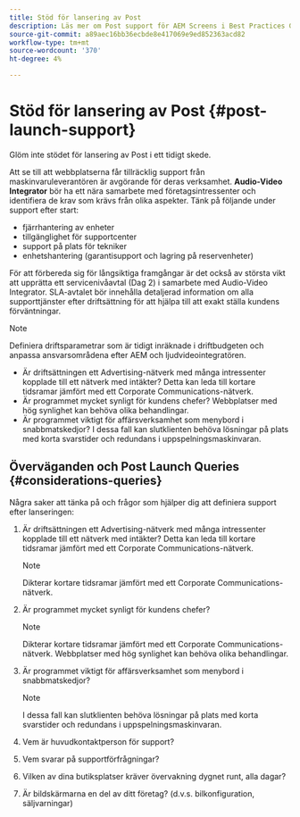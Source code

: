 ```yaml
---
title: Stöd för lansering av Post
description: Läs mer om Post support för AEM Screens i Best Practices Guide.
source-git-commit: a89aec16bb36ecbde8e417069e9ed852363acd82
workflow-type: tm+mt
source-wordcount: '370'
ht-degree: 4%

---
```



# Stöd för lansering av Post {#post-launch-support}

Glöm inte stödet för lansering av Post i ett tidigt skede.

Att se till att webbplatserna får tillräcklig support från maskinvaruleverantören är avgörande för deras verksamhet. **Audio-Video Integrator** bör ha ett nära samarbete med företagsintressenter och identifiera de krav som krävs från olika aspekter.
Tänk på följande under support efter start:

* fjärrhantering av enheter
* tillgänglighet för supportcenter
* support på plats för tekniker
* enhetshantering (garantisupport och lagring på reservenheter)

För att förbereda sig för långsiktiga framgångar är det också av största vikt att upprätta ett servicenivåavtal (Dag 2) i samarbete med Audio-Video Integrator. SLA-avtalet bör innehålla detaljerad information om alla supporttjänster efter driftsättning för att hjälpa till att exakt ställa kundens förväntningar.

>[!NOTE]
>
>Definiera driftsparametrar som är tidigt inräknade i driftbudgeten och anpassa ansvarsområdena efter AEM och ljudvideointegratören.
>
>* Är driftsättningen ett Advertising-nätverk med många intressenter kopplade till ett nätverk med intäkter? Detta kan leda till kortare tidsramar jämfört med ett Corporate Communications-nätverk.
>* Är programmet mycket synligt för kundens chefer? Webbplatser med hög synlighet kan behöva olika behandlingar.
>* Är programmet viktigt för affärsverksamhet som menybord i snabbmatskedjor? I dessa fall kan slutklienten behöva lösningar på plats med korta svarstider och redundans i uppspelningsmaskinvaran.

## Överväganden och Post Launch Queries {#considerations-queries}

Några saker att tänka på och frågor som hjälper dig att definiera support efter lanseringen:

1. Är driftsättningen ett Advertising-nätverk med många intressenter kopplade till ett nätverk med intäkter? Detta kan leda till kortare tidsramar jämfört med ett Corporate Communications-nätverk.
 
   >[!NOTE]
   >
   >Dikterar kortare tidsramar jämfört med ett Corporate Communications-nätverk.

1. Är programmet mycket synligt för kundens chefer?

   >[!NOTE]
   >
   >Dikterar kortare tidsramar jämfört med ett Corporate Communications-nätverk. Webbplatser med hög synlighet kan behöva olika behandlingar.

1. Är programmet viktigt för affärsverksamhet som menybord i snabbmatskedjor?

   >[!NOTE]
   >
   >I dessa fall kan slutklienten behöva lösningar på plats med korta svarstider och redundans i uppspelningsmaskinvaran.

1. Vem är huvudkontaktperson för support?

1. Vem svarar på supportförfrågningar?

1. Vilken av dina butiksplatser kräver övervakning dygnet runt, alla dagar?

1. Är bildskärmarna en del av ditt företag? (d.v.s. bilkonfiguration, säljvarningar)
